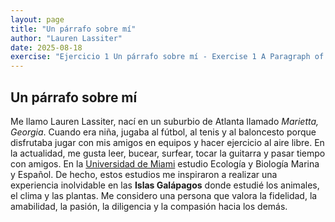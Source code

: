 ```yaml
---
layout: page
title: "Un párrafo sobre mí"
author: "Lauren Lassiter"
date: 2025-08-18
exercise: "Ejercicio 1 Un párrafo sobre mí - Exercise 1 A Paragraph of Me"
---
```


## Un párrafo sobre mí

Me llamo Lauren Lassiter, nací en un suburbio de Atlanta llamado *Marietta, Georgia*. Cuando era niña, jugaba al fútbol, al tenis y al baloncesto porque disfrutaba jugar con mis amigos en equipos y hacer ejercicio al aire libre. En la actualidad, me gusta leer, bucear, surfear, tocar la guitarra y pasar tiempo con amigos. En la [Universidad de Miami](https://welcome.miami.edu/) estudio Ecología y Biología Marina y Español. De hecho, estos estudios me inspiraron a realizar una experiencia inolvidable en las **Islas Galápagos** donde estudié los animales, el clima y las plantas. Me considero una persona que valora la fidelidad, la amabilidad, la pasión, la diligencia y la compasión hacia los demás. 
